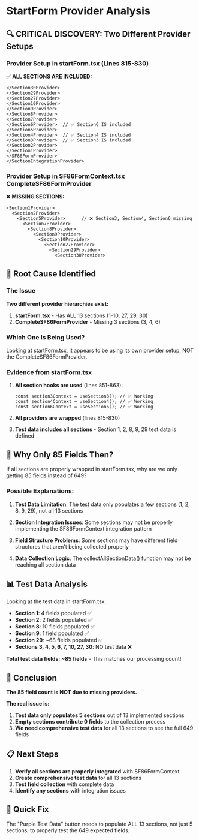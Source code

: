 # StartForm Provider Analysis

## 🔍 CRITICAL DISCOVERY: Two Different Provider Setups

### Provider Setup in startForm.tsx (Lines 815-830)
✅ **ALL SECTIONS ARE INCLUDED:**
```tsx
</Section30Provider>
</Section29Provider>
</Section27Provider>
</Section10Provider>
</Section9Provider>
</Section8Provider>
</Section7Provider>
</Section6Provider>  // ✅ Section6 IS included
</Section5Provider>
</Section4Provider>  // ✅ Section4 IS included  
</Section3Provider>  // ✅ Section3 IS included
</Section2Provider>
</Section1Provider>
</SF86FormProvider>
</SectionIntegrationProvider>
```

### Provider Setup in SF86FormContext.tsx CompleteSF86FormProvider
❌ **MISSING SECTIONS:**
```tsx
<Section1Provider>
  <Section2Provider>
    <Section5Provider>      // ❌ Section3, Section4, Section6 missing
      <Section7Provider>
        <Section8Provider>
          <Section9Provider>
            <Section10Provider>
              <Section27Provider>
                <Section29Provider>
                  <Section30Provider>
```

## 🚨 Root Cause Identified

### The Issue
**Two different provider hierarchies exist:**
1. **startForm.tsx** - Has ALL 13 sections (1-10, 27, 29, 30)
2. **CompleteSF86FormProvider** - Missing 3 sections (3, 4, 6)

### Which One Is Being Used?
Looking at startForm.tsx, it appears to be using its own provider setup, NOT the CompleteSF86FormProvider.

### Evidence from startForm.tsx
1. **All section hooks are used** (lines 851-863):
   ```tsx
   const section3Context = useSection3(); // ✅ Working
   const section4Context = useSection4(); // ✅ Working  
   const section6Context = useSection6(); // ✅ Working
   ```

2. **All providers are wrapped** (lines 815-830)

3. **Test data includes all sections** - Section 1, 2, 8, 9, 29 test data is defined

## 🤔 Why Only 85 Fields Then?

If all sections are properly wrapped in startForm.tsx, why are we only getting 85 fields instead of 649?

### Possible Explanations:

1. **Test Data Limitation**: The test data only populates a few sections (1, 2, 8, 9, 29), not all 13 sections

2. **Section Integration Issues**: Some sections may not be properly implementing the SF86FormContext integration pattern

3. **Field Structure Problems**: Some sections may have different field structures that aren't being collected properly

4. **Data Collection Logic**: The collectAllSectionData() function may not be reaching all section data

## 📊 Test Data Analysis

Looking at the test data in startForm.tsx:
- **Section 1**: 4 fields populated ✅
- **Section 2**: 2 fields populated ✅  
- **Section 8**: 10 fields populated ✅
- **Section 9**: 1 field populated ✅
- **Section 29**: ~68 fields populated ✅
- **Sections 3, 4, 5, 6, 7, 10, 27, 30**: NO test data ❌

**Total test data fields: ~85 fields** - This matches our processing count!

## 🎯 Conclusion

**The 85 field count is NOT due to missing providers.**

**The real issue is:**
1. **Test data only populates 5 sections** out of 13 implemented sections
2. **Empty sections contribute 0 fields** to the collection process
3. **We need comprehensive test data** for all 13 sections to see the full 649 fields

## 📋 Next Steps

1. **Verify all sections are properly integrated** with SF86FormContext
2. **Create comprehensive test data** for all 13 sections
3. **Test field collection** with complete data
4. **Identify any sections** with integration issues

## 🔧 Quick Fix

The "Purple Test Data" button needs to populate ALL 13 sections, not just 5 sections, to properly test the 649 expected fields.
